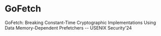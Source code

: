 # GoFetch
GoFetch: Breaking Constant-Time Cryptographic Implementations Using Data Memory-Dependent Prefetchers -- USENIX Security'24
